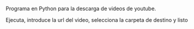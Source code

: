 Programa en Python para la descarga de videos de youtube.

Ejecuta, introduce la url del video, selecciona la carpeta de destino y listo
